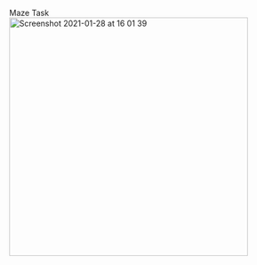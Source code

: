 Maze Task
<img width="429" alt="Screenshot 2021-01-28 at 16 01 39" src="https://user-images.githubusercontent.com/74125195/106452015-5306b380-64ad-11eb-963b-d7b5197f888f.png">
